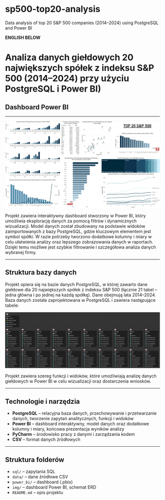 # sp500-top20-analysis
Data analysis of top 20 S&P 500 companies (2014–2024) using PostgreSQL and Power BI

**ENGLISH BELOW**


# Analiza danych giełdowych 20 największych spółek z indeksu S&P 500 (2014–2024) przy użyciu PostgreSQL i Power BI)

## Dashboard Power BI

---


![Dashboard Power BI](img/dashboard_top20_sp500.jpg)



Projekt zawiera interaktywny dashboard stworzony w Power BI, który umożliwia eksplorację danych za pomocą filtrów i dynamicznych wizualizacji. Model danych został zbudowany na podstawie widoków zaimportowanych z bazy PostgreSQL, gdzie kluczowym elementem jest symbol spółki. W razie potrzeby tworzono dodatkowe kolumny i miary w celu ułatwienia analizy oraz lepszego zobrazowania danych w raportach. Dzięki temu możliwe jest szybkie filtrowanie i szczegółowa analiza danych wybranej firmy.

---

## Struktura bazy danych

Projekt opiera się na bazie danych PostgreSQL, w której zawarto dane giełdowe dla 20 największych spółek z indeksu S&P 500 (łącznie 21 tabel – jedna główna i po jednej na każdą spółkę). 
Dane obejmują lata 2014–2024.
Baza danych została zaprojektowana w PostgreSQL i zawiera następujące tabele:

![ERD](img/ERD.jpg)





Projekt zawiera szereg funkcji i widoków, które umożliwiają analizę danych giełdowych w Power BI w celu wizualizacji oraz dostarczenia wniosków.

---

## Technologie i narzędzia

- **PostgreSQL** – relacyjna baza danych, przechowywanie i przetwarzanie danych, tworzenie zapytań analitycznych, funkcji i widoków  
- **Power BI** – dashboard interaktywny, model danych oraz dodatkowe kolumny i miary, końcowa prezentacja wyników analizy  
- **PyCharm** – środowisko pracy z danymi i zarządzania kodem   
- **CSV** – format danych źródłowych  

---

## Struktura folderów

- `sql/` – zapytania SQL  
- `data/` – dane źródłowe CSV
- `power_bi/` – dashboard (.pbix)
- `img/` – dashboard Power BI, schemat ERD
- `README.md` – opis projektu

